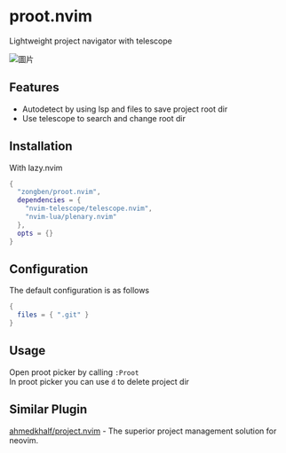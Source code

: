 # proot.nvim

Lightweight project navigator with telescope

![圖片](https://github.com/user-attachments/assets/b2661a98-4455-4350-a2c2-1a105e853a75)

## Features

* Autodetect by using lsp and files to save project root dir
* Use telescope to search and change root dir

## Installation

With lazy.nvim
```lua
{
  "zongben/proot.nvim",
  dependencies = {
    "nvim-telescope/telescope.nvim",
    "nvim-lua/plenary.nvim"
  },
  opts = {}
}
```

## Configuration

The default configuration is as follows
```lua
{
  files = { ".git" }
}
```

## Usage

Open proot picker by calling `:Proot`  
In proot picker you can use `d` to delete project dir

## Similar Plugin

[ahmedkhalf/project.nvim](https://github.com/ahmedkhalf/project.nvim) - The superior project management solution for neovim. 
